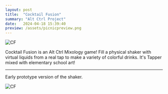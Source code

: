 ```yaml
---
layout: post
title:  "Cocktail Fusion"
summary: "Alt Ctrl Project"
date:   2024-04-18 15:39:40
preview: /assets/picnicpreview.png
---
```


![CF](/assets/cocktail.png)

Cocktail Fusion is an Alt Ctrl Mixology game! Fill a physical shaker with virtual liquids from a real tap to make a variety of colorful drinks. It's Tapper mixed with elementary school art!

***

Early prototype version of the shaker.


![CF](/assets/cocktailold.png)

